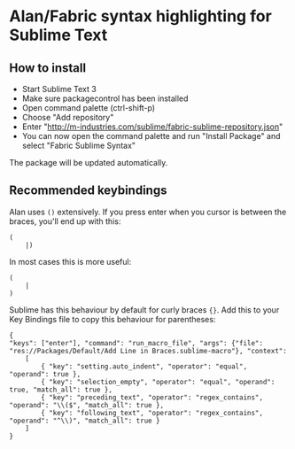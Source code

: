 # Alan/Fabric syntax highlighting for Sublime Text

## How to install

- Start Sublime Text 3
- Make sure packagecontrol has been installed
- Open command palette (ctrl-shift-p)
- Choose "Add repository"
- Enter "http://m-industries.com/sublime/fabric-sublime-repository.json"
- You can now open the command palette and run "Install Package" and select "Fabric Sublime Syntax"

The package will be updated automatically.

## Recommended keybindings

Alan uses `()` extensively. If you press enter when you cursor is between the braces, you'll end up with this:

```
(
	|)
```

In most cases this is more useful:

```
(
	|
)
```

Sublime has this behaviour by default for curly braces `{}`. Add this to your Key Bindings file to copy this behaviour for parentheses:

```
{
"keys": ["enter"], "command": "run_macro_file", "args": {"file": "res://Packages/Default/Add Line in Braces.sublime-macro"}, "context":
    [
        { "key": "setting.auto_indent", "operator": "equal", "operand": true },
        { "key": "selection_empty", "operator": "equal", "operand": true, "match_all": true },
        { "key": "preceding_text", "operator": "regex_contains", "operand": "\\($", "match_all": true },
        { "key": "following_text", "operator": "regex_contains", "operand": "^\\)", "match_all": true }
    ]
}
```
